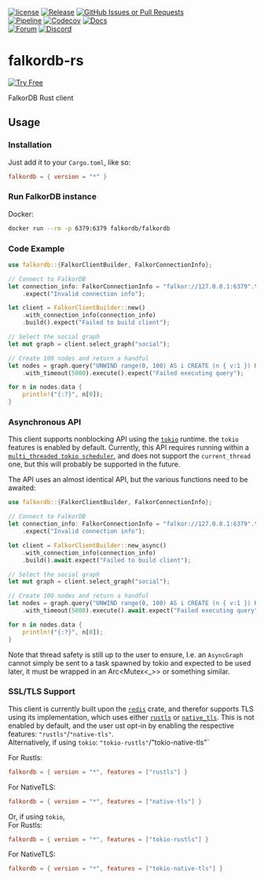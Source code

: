 [![license](https://img.shields.io/crates/l/falkordb)](https://github.com/FalkorDB/falkordb-rs?tab=License-1-ov-file)
[![Release](https://img.shields.io/github/release/falkordb/falkordb-rs.svg)](https://github.com/falkordb/falkordb-rs/releases/latest)
[![GitHub Issues or Pull Requests](https://img.shields.io/github/issues/falkordb/falkordb-rs)](https://github.com/FalkorDB/falkordb-rs/issues)\
[![Pipeline](https://img.shields.io/github/actions/workflow/status/falkordb/falkordb-rs/main.yml)](https://github.com/FalkorDB/falkordb-rs)
[![Codecov](https://codecov.io/gh/falkordb/falkordb-rs/branch/main/graph/badge.svg)](https://codecov.io/gh/falkordb/falkordb-rs)
[![Docs](https://img.shields.io/docsrs/falkordb)](https://docs.rs/falkordb/latest/falkordb/)\
[![Forum](https://img.shields.io/badge/Forum-falkordb-blue)](https://github.com/orgs/FalkorDB/discussions)
[![Discord](https://img.shields.io/discord/1146782921294884966?style=flat-square)](https://discord.com/invite/6M4QwDXn2w)

# falkordb-rs

[![Try Free](https://img.shields.io/badge/Try%20Free-FalkorDB%20Cloud-FF8101?labelColor=FDE900&style=for-the-badge&link=https://app.falkordb.cloud)](https://app.falkordb.cloud)

FalkorDB Rust client

## Usage

### Installation

Just add it to your `Cargo.toml`, like so:

```toml
falkordb = { version = "*" }
```

### Run FalkorDB instance

Docker:

```sh
docker run --rm -p 6379:6379 falkordb/falkordb
```

### Code Example

```rust
use falkordb::{FalkorClientBuilder, FalkorConnectionInfo};

// Connect to FalkorDB
let connection_info: FalkorConnectionInfo = "falkor://127.0.0.1:6379".try_into()
    .expect("Invalid connection info");

let client = FalkorClientBuilder::new()
    .with_connection_info(connection_info)
    .build().expect("Failed to build client");

// Select the social graph
let mut graph = client.select_graph("social");

// Create 100 nodes and return a handful
let nodes = graph.query("UNWIND range(0, 100) AS i CREATE (n { v:1 }) RETURN n LIMIT 10")
    .with_timeout(5000).execute().expect("Failed executing query");

for n in nodes.data {
    println!("{:?}", n[0]);
}
```

### Asynchronous API

This client supports nonblocking API using the [`tokio`](https://tokio.rs/) runtime.
the `tokio` features is enabled by default.
Currently, this API requires running within a [`multi_threaded tokio scheduler`](https://docs.rs/tokio/latest/tokio/runtime/index.html#multi-thread-scheduler), and does not support the `current_thread` one, but this will probably be supported in the future.

The API uses an almost identical API, but the various functions need to be awaited:
```rust
use falkordb::{FalkorClientBuilder, FalkorConnectionInfo};

// Connect to FalkorDB
let connection_info: FalkorConnectionInfo = "falkor://127.0.0.1:6379".try_into()
    .expect("Invalid connection info");

let client = FalkorClientBuilder::new_async()
    .with_connection_info(connection_info)
    .build().await.expect("Failed to build client");

// Select the social graph
let mut graph = client.select_graph("social");

// Create 100 nodes and return a handful
let nodes = graph.query("UNWIND range(0, 100) AS i CREATE (n { v:1 }) RETURN n LIMIT 10")
    .with_timeout(5000).execute().await.expect("Failed executing query");

for n in nodes.data {
    println!("{:?}", n[0]);
}
```

Note that thread safety is still up to the user to ensure, I.e. an `AsyncGraph` cannot simply be sent to a task spawned by tokio and expected to be used later, 
it must be wrapped in an Arc<Mutex<_>> or something similar.

### SSL/TLS Support

This client is currently built upon the [`redis`](https://github.com/redis-rs/redis-rs) crate, and therefor supports TLS using
its implementation, which uses either [`rustls`](https://docs.rs/rustls/latest/rustls/) or [`native_tls`](https://docs.rs/native-tls/latest/native_tls/).
This is not enabled by default, and the user ust opt-in by enabling the respective features: `"rustls"`/`"native-tls"`.\
Alternatively, if using `tokio`: `"tokio-rustls"`/"tokio-native-tls"`

For Rustls:
```toml
falkordb = { version = "*", features = ["rustls"] }
```

For NativeTLS:
```toml
falkordb = { version = "*", features = ["native-tls"] }
```

Or, if using `tokio`,\
For Rustls:
```toml
falkordb = { version = "*", features = ["tokio-rustls"] }
```

For NativeTLS:
```toml
falkordb = { version = "*", features = ["tokio-native-tls"] }
```

